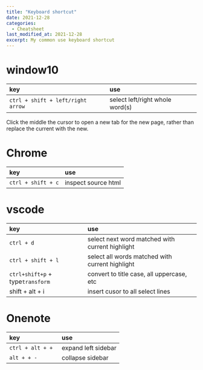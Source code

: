 ```yaml
---
title: "Keyboard shortcut"
date: 2021-12-28
categories:
  - Cheatsheet
last_modified_at: 2021-12-28
excerpt: My common use keyboard shortcut
---
```


# window10

| key |  use                       |  
|:-------| :--------------------------| 
|``ctrl + shift + left/right arrow`` | select left/right whole word(s)|

Click the middle the cursor to open a new tab for the new page, rather than replace the current with the new.

# Chrome

| key |  use                       |  
|:-------| :--------------------------| 
|``ctrl + shift + c`` | inspect source html|

# vscode

| key |  use                       |  
|:-------| :--------------------------| 
|``ctrl + d`` | select next word matched with current highlight|
|``ctrl + shift + l`` | select all words matched with current highlight|
|``ctrl+shift+p`` + type``transform``| convert to title case, all uppercase, etc|
|shift + alt + i| insert cusor to all select lines|

# Onenote

| key |  use                       |  
|:-------| :--------------------------| 
|``ctrl + alt + + `` | expand left sidebar|
|``alt + + -`` | collapse sidebar|
